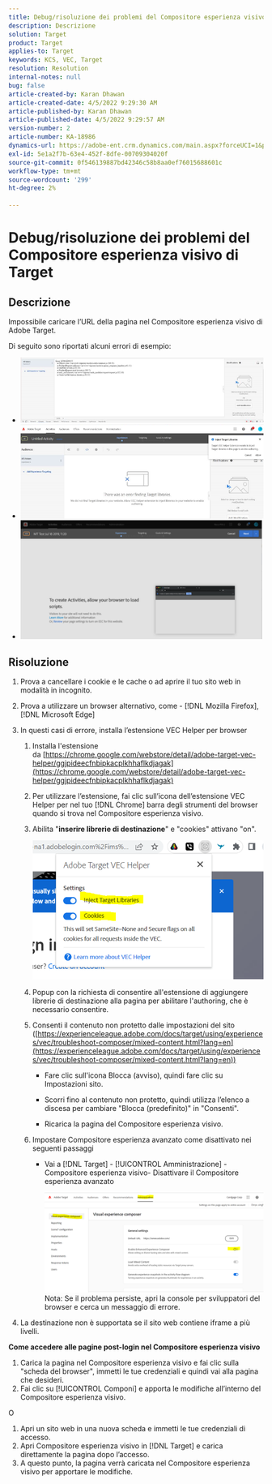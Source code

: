 ```yaml
---
title: Debug/risoluzione dei problemi del Compositore esperienza visivo di Target
description: Descrizione
solution: Target
product: Target
applies-to: Target
keywords: KCS, VEC, Target
resolution: Resolution
internal-notes: null
bug: false
article-created-by: Karan Dhawan
article-created-date: 4/5/2022 9:29:30 AM
article-published-by: Karan Dhawan
article-published-date: 4/5/2022 9:29:57 AM
version-number: 2
article-number: KA-18986
dynamics-url: https://adobe-ent.crm.dynamics.com/main.aspx?forceUCI=1&pagetype=entityrecord&etn=knowledgearticle&id=ec1691de-c2b4-ec11-983f-000d3a5d0d73
exl-id: 5e1a2f7b-63e4-452f-8dfe-00709304020f
source-git-commit: 0f546139887bd42346c58b8aa0ef76015688601c
workflow-type: tm+mt
source-wordcount: '299'
ht-degree: 2%

---
```


# Debug/risoluzione dei problemi del Compositore esperienza visivo di Target

## Descrizione

Impossibile caricare l’URL della pagina nel Compositore esperienza visivo di Adobe Target.

Di seguito sono riportati alcuni errori di esempio:

- ![](assets/___f81691de-c2b4-ec11-983f-000d3a5d0d73___.png)
- ![](assets/___071791de-c2b4-ec11-983f-000d3a5d0d73___.png)
- ![](assets/___0a1791de-c2b4-ec11-983f-000d3a5d0d73___.png)

## Risoluzione

1. Prova a cancellare i cookie e le cache o ad aprire il tuo sito web in modalità in incognito. 

1. Prova a utilizzare un browser alternativo, come - [!DNL Mozilla Firefox], [!DNL Microsoft Edge]

1. In questi casi di errore, installa l’estensione VEC Helper per browser

   1. Installa l&#39;estensione da [https://chrome.google.com/webstore/detail/adobe-target-vec-helper/ggjpideecfnbipkacplkhhaflkdjagak](https://chrome.google.com/webstore/detail/adobe-target-vec-helper/ggjpideecfnbipkacplkhhaflkdjagak)

   1. Per utilizzare l’estensione, fai clic sull’icona dell’estensione VEC Helper per nel tuo [!DNL Chrome] barra degli strumenti del browser quando si trova nel Compositore esperienza visivo. 

   1. Abilita &quot;**inserire librerie di destinazione**&quot; e &quot;cookies&quot; attivano &quot;on&quot;.

      ![](assets/92bf52bf-21ab-ec11-983f-000d3a349523.png)

   1. Popup con la richiesta di consentire all&#39;estensione di aggiungere librerie di destinazione alla pagina per abilitare l&#39;authoring, che è necessario consentire.

   1. Consenti il contenuto non protetto dalle impostazioni del sito ([https://experienceleague.adobe.com/docs/target/using/experiences/vec/troubleshoot-composer/mixed-content.html?lang=en](https://experienceleague.adobe.com/docs/target/using/experiences/vec/troubleshoot-composer/mixed-content.html?lang=en))

      - Fare clic sull&#39;icona Blocca (avviso), quindi fare clic su Impostazioni sito.

      - Scorri fino al contenuto non protetto, quindi utilizza l’elenco a discesa per cambiare &quot;Blocca (predefinito)&quot; in &quot;Consenti&quot;.

      - Ricarica la pagina del Compositore esperienza visivo.
   1. Impostare Compositore esperienza avanzato come disattivato nei seguenti passaggi

      - Vai a [!DNL Target] - [!UICONTROL Amministrazione] - Compositore esperienza visivo- Disattivare il Compositore esperienza avanzato

         ![](assets/90fdfd56-26ab-ec11-983f-000d3a349523.png)
   Nota: Se il problema persiste, apri la console per sviluppatori del browser e cerca un messaggio di errore.

1. La destinazione non è supportata se il sito web contiene iframe a più livelli. 

**Come accedere alle pagine post-login nel Compositore esperienza visivo**

1. Carica la pagina nel Compositore esperienza visivo e fai clic sulla &quot;scheda del browser&quot;, immetti le tue credenziali e quindi vai alla pagina che desideri. 
1. Fai clic su [!UICONTROL Componi] e apporta le modifiche all’interno del Compositore esperienza visivo. 

O

1. Apri un sito web in una nuova scheda e immetti le tue credenziali di accesso.
1. Apri Compositore esperienza visivo in [!DNL Target] e carica direttamente la pagina dopo l’accesso. 
1. A questo punto, la pagina verrà caricata nel Compositore esperienza visivo per apportare le modifiche.
